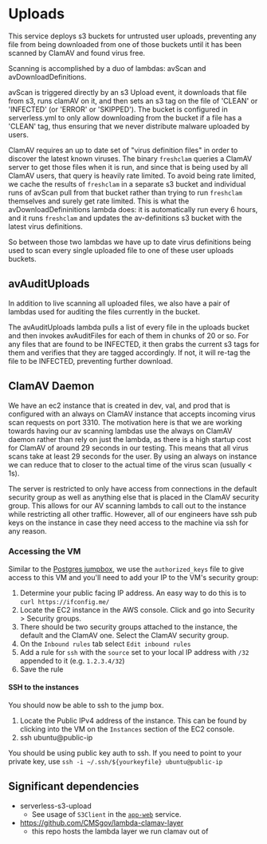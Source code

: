 # Uploads

This service deploys s3 buckets for untrusted user uploads, preventing any file from being downloaded from one of those buckets until it has been scanned by ClamAV and found virus free.

Scanning is accomplished by a duo of lambdas: avScan and avDownloadDefinitions.

avScan is triggered directly by an s3 Upload event, it downloads that file from s3, runs clamAV on it, and then sets an s3 tag on the file of 'CLEAN' or 'INFECTED' (or 'ERROR' or 'SKIPPED'). The bucket is configured in serverless.yml to only allow downloading from the bucket if a file has a 'CLEAN' tag, thus ensuring that we never distribute malware uploaded by users.

ClamAV requires an up to date set of "virus definition files" in order to discover the latest known viruses. The binary `freshclam` queries a ClamAV server to get those files when it is run, and since that is being used by all ClamAV users, that query is heavily rate limited. To avoid being rate limited, we cache the results of `freshclam` in a separate s3 bucket and individual runs of avScan pull from that bucket rather than trying to run `freshclam` themselves and surely get rate limited. This is what the avDownloadDefininitions lambda does: it is automatically run every 6 hours, and it runs `freshclam` and updates the av-definitions s3 bucket with the latest virus definitions.

So between those two lambdas we have up to date virus definitions being used to scan every single uploaded file to one of these user uploads buckets.

## avAuditUploads

In addition to live scanning all uploaded files, we also have a pair of lambdas used for auditing the files currently in the bucket.

The avAuditUploads lambda pulls a list of every file in the uploads bucket and then invokes avAuditFiles for each of them in chunks of 20 or so. For any files that are found to be INFECTED, it then grabs the current s3 tags for them and verifies that they are tagged accordingly. If not, it will re-tag the file to be INFECTED, preventing further download.

## ClamAV Daemon

We have an ec2 instance that is created in dev, val, and prod that is configured with an always on ClamAV instance that accepts incoming virus scan requests on port 3310. The motivation here is that we are working towards having our av scanning lambdas use the always on ClamAV daemon rather than rely on just the lambda, as there is a high startup cost for ClamAV of around 29 seconds in our testing. This means that all virus scans take at least 29 seconds for the user. By using an always on instance we can reduce that to closer to the actual time of the virus scan (usually < 1s).

The server is restricted to only have access from connections in the default security group as well as anything else that is placed in the ClamAV security group. This allows for our AV scanning lambds to call out to the instance while restricting all other traffic. However, all of our engineers have ssh pub keys on the instance in case they need access to the machine via ssh for any reason.

### Accessing the VM

Similar to the [Postgres jumpbox](../postgres/README.md), we use the `authorized_keys` file to give access to this VM and you'll need to add your IP to the VM's security group:

1. Determine your public facing IP address. An easy way to do this is to `curl https://ifconfig.me/`
2. Locate the EC2 instance in the AWS console. Click and go into Security > Security groups.
3. There should be two security groups attached to the instance, the default and the ClamAV one. Select the ClamAV security group.
4. On the `Inbound rules` tab select `Edit inbound rules`
5. Add a rule for `ssh` with the `source` set to your local IP address with `/32` appended to it (e.g. `1.2.3.4/32`)
6. Save the rule

#### SSH to the instances

You should now be able to ssh to the jump box.

1. Locate the Public IPv4 address of the instance. This can be found by clicking into the VM on the `Instances` section of the EC2 console.
2. ssh ubuntu@public-ip

You should be using public key auth to ssh. If you need to point to your private key, use `ssh -i ~/.ssh/${yourkeyfile} ubuntu@public-ip`

## Significant dependencies

-   serverless-s3-upload
    -   See usage of `S3Client` in the [`app-web`](../app-web) service.
-   https://github.com/CMSgov/lambda-clamav-layer
    -   this repo hosts the lambda layer we run clamav out of
